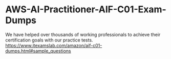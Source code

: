 # AWS-AI-Practitioner-AIF-C01-Exam-Dumps
We have helped over thousands of working professionals to achieve their certification goals with our practice tests. https://www.itexamslab.com/amazon/aif-c01-dumps.html#sample_questions

